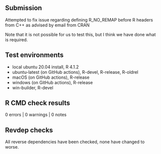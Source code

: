 ## Submission

Attempted to fix issue regarding defining R_NO_REMAP before R headers from C++ 
as advised by email from CRAN

Note that it is not possible for us to test this, but I think we have done 
what is required.

## Test environments
* local ubuntu 20.04 install, R 4.1.2
* ubuntu-latest (on GitHub actions), R-devel, R-release, R-oldrel
* macOS (on GitHub actions), R-release
* windows (on GitHub actions), R-release
* win-builder, R-devel

## R CMD check results

0 errors | 0 warnings | 0 notes

## Revdep checks

All reverse dependencies have been checked, none have changed to worse.
